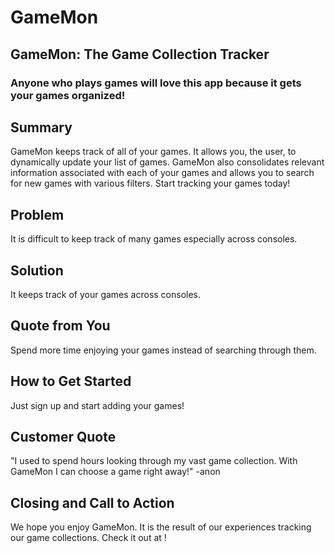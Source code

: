 # GameMon #

## GameMon: The Game Collection Tracker ##

###  Anyone who plays games will love this app because it gets your games organized! ###

## Summary ##

  GameMon keeps track of all of your games.  It allows you, the user, to dynamically update your list of games.  GameMon also consolidates relevant information associated with each of your games and allows you to search for new games with various filters.  Start tracking your games today!

## Problem ##

  It is difficult to keep track of many games especially across consoles.

## Solution ##

  It keeps track of your games across consoles.

## Quote from You ##

  Spend more time enjoying your games instead of searching through them.

## How to Get Started ##

  Just sign up and start adding your games!

## Customer Quote ##

  "I used to spend hours looking through my vast game collection.  With GameMon I can choose a game right away!" -anon

## Closing and Call to Action ##

  We hope you enjoy GameMon.  It is the result of our experiences tracking our game collections.  Check it out at <Insert deployed link>!
